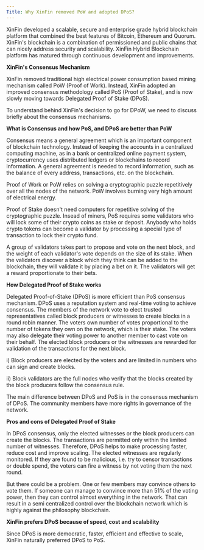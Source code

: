 ```yaml
---
Title: Why XinFin removed PoW and adopted DPoS?
---
```


XinFin developed a scalable, secure and enterprise grade hybrid blockchain platform that combined the best features of Bitcoin, Ethereum and Quorum. XinFin&#39;s blockchain is a combination of permissioned and public chains that can nicely address security and scalability. XinFin Hybrid Blockchain platform has matured through continuous development and improvements.<br>

**XinFin's Consensus Mechanism**

XinFin removed traditional high electrical power consumption based mining mechanism called PoW (Proof of Work). Instead, XinFin adopted an improved consensus methodology called PoS (Proof of Stake), and is now slowly moving towards Delegated Proof of Stake (DPoS).

To understand behind XinFin&#39;s decision to go for DPoW, we need to discuss briefly about the consensus mechanisms.

**What is Consensus and how PoS, and DPoS are better than PoW**

Consensus  means a general agreement which is an important component of blockchain technology. Instead of keeping the accounts in a centralized computing machine, as in a bank or centralized online payment system, cryptocurrency uses distributed ledgers or blockchains to record information. A general agreement is needed to record information, such as the balance of every address, transactions, etc. on the blockchain.

Proof of Work or PoW relies on solving a cryptographic puzzle repetitively over all the nodes of the network. PoW involves burning very high amount of electrical energy.

Proof of Stake doesn&#39;t need computers for repetitive solving of the cryptographic puzzle. Insead of miners, PoS requires some validators who will lock some of their crypto coins as stake or deposit. Anybody who holds crypto tokens can become a validator by processing a special type of transaction to lock their crypto fund.

A group of validators takes part to propose and vote on the next block, and the weight of each validator&#39;s vote depends on the size of its stake. When the validators discover a block which they think can be added to the blockchain, they will validate it by placing a bet on it. The validators will get a reward proportionate to their bets.


**How Delegated Proof of Stake works**

Delegated Proof-of-Stake (DPoS) is more efficient than PoS consensus mechanism. DPoS uses a reputation system and real-time voting to achieve consensus. The members of the network vote to elect trusted representatives called block producers or witnesses to create blocks in a round robin manner. The voters own number of votes proportional to the number of tokens they own on the network, which is their stake. The voters may also delegate their voting power to another member to cast vote on their behalf. The elected block producers or the witnesses are rewarded for validation of the transactions for the next block.

i) Block producers are elected by the voters and are limited in numbers who can sign and create blocks.

ii) Block validators are the full nodes who verify that the blocks created by the block producers follow the consensus rule.

The main difference between DPoS and PoS is in the consensus mechanism of DPoS. The community members have more rights in governance of the network.

**Pros and cons of Delegated Proof of Stake**

In DPoS consensus, only the elected witnesses or the block producers can create the blocks. The transactions are permitted only within the limited number of witnesses. Therefore, DPoS helps to make processing faster, reduce cost and improve scaling. The elected witnesses are regularly monitored. If they are found to be malicious, i.e. try to censor transactions or double spend, the voters can fire a witness by not voting them the next round.

But there could be a problem. One or few members may convince others to vote them. If someone can manage to convince more than 51% of the voting power, then they can control almost everything in the network. That can result in a semi centralized control over the blockchain network which is highly against the philosophy blockchain.

**XinFin prefers DPoS because of speed, cost and scalability**

Since DPoS is more democratic, faster, efficient and effective to scale, XinFin naturally preferred DPoS to PoS.
